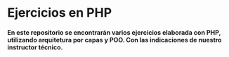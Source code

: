 # Ejercicios en PHP

#### En este repositorio se encontrarán varios ejercicios elaborada con PHP, utilizando arquitetura por capas y POO. Con las indicaciones de nuestro instructor técnico.



<!--Los nombres de las tablas van en plural y la de los campos van en singular como buena practica-->
<!--id_usuario todo en minuscula dejar un espacio mas grande al necesario, los documentos como varchar, siempre spanish utf8 ci-->
